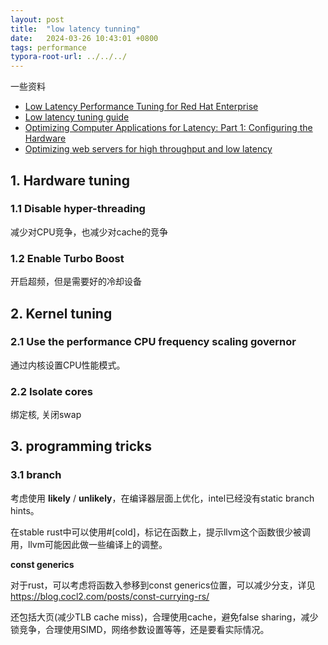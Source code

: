 ```yaml
---
layout: post
title:  "low latency tunning"
date:   2024-03-26 10:43:01 +0800
tags: performance
typora-root-url: ../../../
---
```




一些资料

* [Low Latency Performance Tuning for Red Hat Enterprise](https://access.redhat.com/sites/default/files/attachments/201501-perf-brief-low-latency-tuning-rhel7-v2.1.pdf)
* [Low latency tuning guide](https://rigtorp.se/low-latency-guide/)
* [Optimizing Computer Applications for Latency: Part 1: Configuring the Hardware](https://www.intel.com/content/www/us/en/developer/articles/technical/optimizing-computer-applications-for-latency-part-1-configuring-the-hardware.html)
* [Optimizing web servers for high throughput and low latency](https://dropbox.tech/infrastructure/optimizing-web-servers-for-high-throughput-and-low-latency)



## 1. Hardware tuning

### 1.1 Disable hyper-threading

减少对CPU竞争，也减少对cache的竞争

### 1.2 Enable Turbo Boost

开启超频，但是需要好的冷却设备

## 2. Kernel tuning

### 2.1 Use the performance CPU frequency scaling governor

通过内核设置CPU性能模式。

### 2.2 Isolate cores

绑定核, 关闭swap

## 3. programming tricks

### 3.1 branch

考虑使用 **likely** / **unlikely**，在编译器层面上优化，intel已经没有static branch hints。

在stable rust中可以使用#[cold]，标记在函数上，提示llvm这个函数很少被调用，llvm可能因此做一些编译上的调整。

**const generics**

对于rust，可以考虑将函数入参移到const generics位置，可以减少分支，详见 https://blog.cocl2.com/posts/const-currying-rs/





还包括大页(减少TLB cache miss)，合理使用cache，避免false sharing，减少锁竞争，合理使用SIMD，网络参数设置等等，还是要看实际情况。





